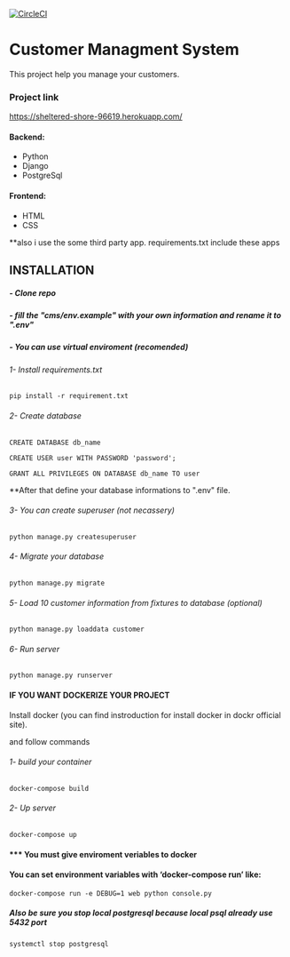 [![CircleCI](https://circleci.com/gh/kdakis/customer-managment-system/tree/main.svg?style=svg)](https://circleci.com/gh/kdakis/customer-managment-system/tree/main)

# Customer Managment System

This project help you manage your customers.

### Project link
https://sheltered-shore-96619.herokuapp.com/

#### Backend:
* Python
* Django
* PostgreSql
    
#### Frontend:
* HTML
* CSS

**also i use the some third party app. requirements.txt include these apps

## INSTALLATION
##### - Clone repo

##### - fill the "cms/env.example" with your own information and rename it to ".env"

##### - You can use virtual enviroment (recomended)

###### 1- Install requirements.txt
  ```
  pip install -r requirement.txt
  ```
###### 2- Create database
  ```
  CREATE DATABASE db_name

  CREATE USER user WITH PASSWORD 'password';

  GRANT ALL PRIVILEGES ON DATABASE db_name TO user
  ```
  **After that define your database informations to ".env" file.

###### 3- You can create superuser (not necassery)
  ```
  python manage.py createsuperuser 
  ```
###### 4- Migrate your database
  ```
  python manage.py migrate
  ```
###### 5- Load 10 customer information from fixtures to database (optional)
  ```
  python manage.py loaddata customer
  ```
###### 6- Run server 
  ```
  python manage.py runserver 
  ```

#### IF YOU WANT DOCKERIZE YOUR PROJECT

Install docker (you can find instroduction for install docker in dockr official site).

and follow commands

###### 1- build your container
  ```
  docker-compose build
  ```
###### 2- Up server 
  ```
  docker-compose up
  ```

#### *** You must give enviroment veriables to docker

#### You can set environment variables with ‘docker-compose run’ like:
  ```
  docker-compose run -e DEBUG=1 web python console.py
  ```
##### Also be sure you stop local postgresql because local psql already use 5432 port
  ```
  systemctl stop postgresql
  ```